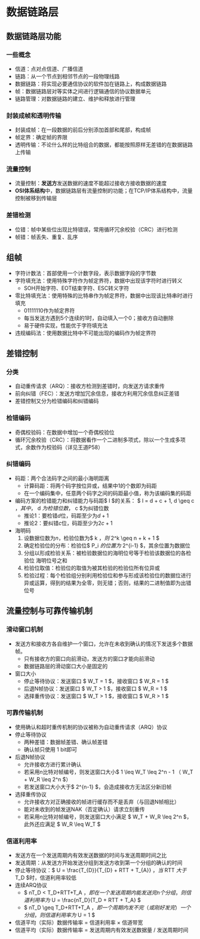# 数据链路层
## 数据链路层功能
### 一些概念
- 信道：点对点信道、广播信道
- 链路：从一个节点到相邻节点的一段物理线路
- 数据链路：将实现必要通信协议的软件加在链路上，构成数据链路
- 帧：数据链路层对等实体之间进行逻辑通信的协议数据单元
- 链路管理：对数据链路的建立、维护和释放进行管理

### 封装成帧和透明传输
- 封装成帧：在一段数据的前后分别添加首部和尾部，构成帧
- 帧定界：确定帧的界限
- 透明传输：不论什么样的比特组合的数据，都能按照原样无差错的在数据链路上传输

### 流量控制
- 流量控制：**发送方**发送数据的速度不能超过接收方接收数据的速度
- **OSI体系结构**中，数据链路层有流量控制的功能；在TCP/IP体系结构中，流量控制被移到传输层

### 差错检测
- 位错：帧中某些位出现比特错误，常用循环冗余校验（CRC）进行检测
- 帧错：帧丢失、重复、乱序

## 组帧
- 字符计数法：首部使用一个计数字段，表示数据字段的字节数
- 字符填充法：使用特殊字符作为帧定界符，数据中出现该字符时进行转义
    - SOH开始字符、EOT结束字符、ESC转义字符
- 零比特填充法：使用特殊的比特串作为帧定界符，数据中出现该比特串时进行填充
    - 01111110作为帧定界符
    - 每当发送方遇到5个连续的1时，自动填入一个0；接收方自动删除
    - 易于硬件实现，性能优于字符填充法
- 违规编码法：使用数据比特中不可能出现的编码作为帧定界符

## 差错控制
### 分类
- 自动重传请求（ARQ）：接收方检测到差错时，向发送方请求重传
- 前向纠错（FEC）：发送方增加冗余信息，接收方利用冗余信息纠正差错
- 差错控制又分为检错编码和纠错编码

### 检错编码
- 奇偶校验码：在数据中增加一个奇偶校验位
- 循环冗余校验（CRC）：将数据看作一个二进制多项式，除以一个生成多项式，余数作为校验码（详见王道P58）

### 纠错编码
- 码距：两个合法码字之间的最小海明距离
    - 计算码距：将两个码字按位异或，结果中1的个数即为码距
    - 在一个编码集中，任意两个码字之间的码距最小值，称为该编码集的码距
- 编码方案的检错能力和纠错能力与码距$ l $的关系：
    $ l = d + c + 1, d \geq c $，其中，$ d $为检错位数，$ c $为纠错位数
    - 推论1：要检错$d$位，码距至少为$d+1$
    - 推论2：要纠错$c$位，码距至少为$2c+1$
- 海明码
    1. 设数据位数为$n$，检验位数为$ k $，则$ 2^k \geq n + k + 1 $
    2. 确定检验位的分布：检验位$ P_i $的位置为$ 2^{i-1} $，其余位置为数据位
    3. 分组以形成检验关系：被检验数据位的海明位号等于检验该数据位的各检验位
    海明位号之和
    4. 检验位取值：检验位的取值为被其检验的检验位所有位异或
    5. 检验过程：每个检验组分别利用检验位和参与形成该检验位的数据位进行异或运算，得到的结果为全零，则无错；否则，结果的二进制值即为出错位号

## 流量控制与可靠传输机制
### 滑动窗口机制
- 发送方和接收方各自维护一个窗口，允许在未收到确认的情况下发送多个数据帧。
    - 只有接收方的窗口向前滑动，发送方的窗口才能向前滑动
    - 数据链路层的滑动窗口大小是固定的
- 窗口大小
    - 停止等待协议：发送窗口 $ W_T = 1 $，接收窗口 $ W_R = 1 $
    - 后退N帧协议：发送窗口 $ W_T > 1 $，接收窗口 $ W_R = 1 $
    - 选择重传协议：发送窗口 $ W_T > 1 $，接收窗口 $ W_R > 1 $

### 可靠传输机制
- 使用确认和超时重传机制的协议被称为自动重传请求（ARQ）协议
- 停止等待协议
    - 两种差错：数据帧差错、确认帧差错
    - 确认帧只使用 1 bit即可
- 后退N帧协议
    - 允许接收方进行累计确认
    - 若采用$n$比特对帧编号，则发送窗口大小$ 1 \leq W_T \leq 2^n - 1 $（$ W_T + W_R \leq 2^n $）
    - 若发送窗口大小大于$ 2^{n-1} $，会造成接收方无法区分新旧帧
- 选择重传协议
    - 允许接收方对正确接收的帧进行缓存而不是丢弃（与回退N帧相比）
    - 能对未收到的帧发送NAK（否定确认）请求立刻重传
    - 若采用$n$比特对帧编号，则发送窗口大小满足 $ W_T + W_R \leq 2^n $，此外还应满足 $ W_R \leq W_T $
### 信道利用率
- 发送方在一个发送周期内有效发送数据的时间与发送周期时间之比
- 发送周期：从发送方开始发送分组到发送方收到第一个分组的确认的时间
- 停止等待协议：$ U = \frac{T_{D}}{T_{D} + RTT + T_{A}} $，当$ RTT $大于$ T_D $时，信道利用率较低
- 连续ARQ协议
    - $ nT_D < T_D+RTT+T_A $，即在一个发送周期内能发送完n个分组，则信道利用率为$ U = \frac{nT_D}{T_D + RTT + T_A} $
    - $ nT_D \geq T_D+RTT+T_A $，即一个周期内发不完（或刚好发完）一个分组，则信道利用率为$ U = 1 $ 
- 信道平均（实际）数据传输率 = 信道利用率 × 信道带宽
- 信道平均（实际）数据传输率 = 发送周期内有效发送数据量 / 发送周期时间